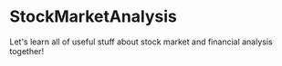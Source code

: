 # StockMarketAnalysis
Let's learn all of useful stuff about stock market and financial analysis together!

